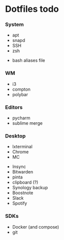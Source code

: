 # Dotfiles todo


### System
+ apt
+ snapd
+ SSH
+ zsh
- bash aliases file

### WM
- i3
- compton
- polybar

### Editors
+ pycharm
+ sublime merge

### Desktop
+ lxterminal
+ Chrome
+ MC
- Insync
- Bitwarden
- pinta
- clipboard (?)
- Synology backup
- Boostnote
- Slack
- Spotify

### SDKs
+ Docker (and compose)
+ git
